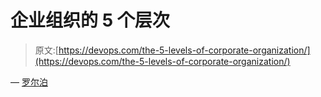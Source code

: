 # 企业组织的 5 个层次

> 原文:[https://devops.com/the-5-levels-of-corporate-organization/](https://devops.com/the-5-levels-of-corporate-organization/)

— [罗尔泊](https://devops.com/author/breselman/)